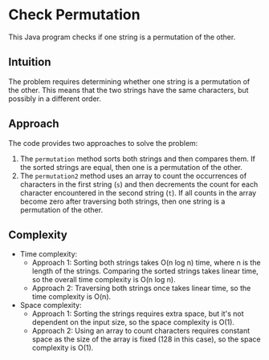 # Check Permutation

This Java program checks if one string is a permutation of the other.

## Intuition
The problem requires determining whether one string is a permutation of the other. This means that the two strings have the same characters, but possibly in a different order.

## Approach
The code provides two approaches to solve the problem:
1. The `permutation` method sorts both strings and then compares them. If the sorted strings are equal, then one is a permutation of the other.
2. The `permutation2` method uses an array to count the occurrences of characters in the first string (`s`) and then decrements the count for each character encountered in the second string (`t`). If all counts in the array become zero after traversing both strings, then one string is a permutation of the other.

## Complexity
- Time complexity:
    - Approach 1: Sorting both strings takes O(n log n) time, where n is the length of the strings. Comparing the sorted strings takes linear time, so the overall time complexity is O(n log n).
    - Approach 2: Traversing both strings once takes linear time, so the time complexity is O(n).
- Space complexity:
    - Approach 1: Sorting the strings requires extra space, but it's not dependent on the input size, so the space complexity is O(1).
    - Approach 2: Using an array to count characters requires constant space as the size of the array is fixed (128 in this case), so the space complexity is O(1).